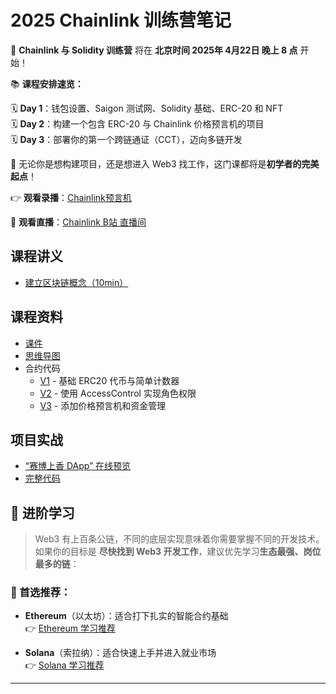 # 2025 Chainlink 训练营笔记

🚀 **Chainlink 与 Solidity 训练营** 将在 **北京时间 2025年 4月22日 晚上 8 点** 开始！

📚 **课程安排速览：**

🗓 **Day 1**：钱包设置、Saigon 测试网、Solidity 基础、ERC-20 和 NFT  
🗓 **Day 2**：构建一个包含 ERC-20 与 Chainlink 价格预言机的项目  
🗓 **Day 3**：部署你的第一个跨链通证（CCT），迈向多链开发

🎯 无论你是想构建项目，还是想进入 Web3 找工作，这门课都将是**初学者的完美起点**！

👉 **观看录播**：[Chainlink预言机](https://space.bilibili.com/482973600?spm_id_from=333.337.0.0)

🔴 **观看直播**：[Chainlink B站 直播间](https://live.bilibili.com/21887553)

## 课程讲义

- [建立区块链概念（10min）](docs/blockchain-basics.md)


## 课程资料
- [课件](docs/slideshow-url.md)
- [思维导图](images/mindmap.png)
- 合约代码
  - [V1](code/v1/contracts/) - 基础 ERC20 代币与简单计数器
  - [V2](code/v2/contracts/) - 使用 AccessControl 实现角色权限
  - [V3](code/v3/contracts/) - 添加价格预言机和资金管理

## 项目实战
- [“赛博上香 DApp” 在线预览](https://cyber-buddha-preview.vercel.app/)
- [完整代码](https://github.com/hzh-chainlink/cyber-buddha)

## 🌱 进阶学习

> Web3 有上百条公链，不同的底层实现意味着你需要掌握不同的开发技术。  
> 如果你的目标是 **尽快找到 Web3 开发工作**，建议优先学习**生态最强、岗位最多的链**：

### 👑 首选推荐：

- **Ethereum**（以太坊）：适合打下扎实的智能合约基础  
  👉 [Ethereum 学习推荐](docs/ethereum-path.md)

- **Solana**（索拉纳）：适合快速上手并进入就业市场  
  👉 [Solana 学习推荐](docs/solana-path.md)

---

